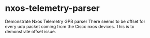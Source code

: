 # nxos-telemetry-parser
Demonstrate Nxos Telemetry GPB parser 
There seems to be offset for every udp packet coming from the Cisco nxos devices. 
This is to demonstrate offset issue.
